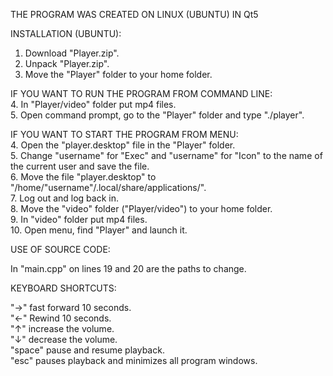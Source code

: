 THE PROGRAM WAS CREATED ON LINUX (UBUNTU) IN Qt5

INSTALLATION (UBUNTU):

1. Download "Player.zip".
2. Unpack "Player.zip".
3. Move the "Player" folder to your home folder.

IF YOU WANT TO RUN THE PROGRAM FROM COMMAND LINE:  
  4. In "Player/video" folder put mp4 files.  
  5. Open command prompt, go to the "Player" folder and type "./player".  

IF YOU WANT TO START THE PROGRAM FROM MENU:  
  4. Open the "player.desktop" file in the "Player" folder.  
  5. Change "username" for "Exec" and "username" for "Icon" to the name of the current user and save the file.  
  6. Move the file "player.desktop" to "/home/"username"/.local/share/applications/".  
  7. Log out and log back in.  
  8. Move the "video" folder ("Player/video") to your home folder.  
  9. In "video" folder put mp4 files.  
  10. Open menu, find "Player" and launch it.  

USE OF SOURCE CODE:  

  In "main.cpp" on lines 19 and 20 are the paths to change.  

KEYBOARD SHORTCUTS:  

  "->" fast forward 10 seconds.  
  "<-" Rewind 10 seconds.  
  "↑" increase the volume.  
  "↓" decrease the volume.  
  "space" pause and resume playback.  
  "esc" pauses playback and minimizes all program windows.  
